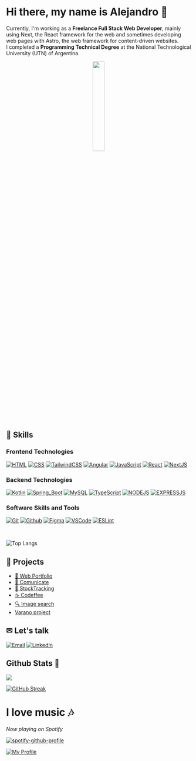 # Hi there, my name is Alejandro 👋

Currently, I'm working as a **Freelance Full Stack Web Developer**, mainly using Next, the React framework for the web and sometimes developing web pages with Astro, the web framework for content-driven websites.
</br>
I completed a **Programming Technical Degree** at the National Technological University (UTN) of Argentina.


<div align="center">
    <img width="25%" src="https://i.pinimg.com/originals/c5/1f/5a/c51f5ad5cc105c0b2cc6b278a04e4a82.gif" />
</div>

## 📌 Skills

### Frontend Technologies
[![HTML](https://img.shields.io/badge/Html-E34F26?style=for-the-badge&logo=html5&logoColor=white&labelColor=101010)]()
[![CSS](https://img.shields.io/badge/Css-1572B6?style=for-the-badge&logo=css3&logoColor=white&labelColor=101010)]()
[![TailwindCSS](https://img.shields.io/badge/Tailwindcss-06B6D4?style=for-the-badge&logo=tailwindcss&logoColor=white&labelColor=101010)]()
[![Angular](https://img.shields.io/badge/Angular-DD0031?style=for-the-badge&logo=angular&logoColor=white&labelColor=101010)]()
[![JavaScript](https://img.shields.io/badge/JavaScript-F7DF1E?style=for-the-badge&logo=javascript&logoColor=white&labelColor=101010)]()
[![React](https://img.shields.io/badge/React-61DAFB?style=for-the-badge&logo=react&logoColor=white&labelColor=101010)]()
[![NextJS](https://img.shields.io/badge/NextJS-000000?style=for-the-badge&logo=nextdotjs&logoColor=white&labelColor=101010)]()
</br>
### Backend Technologies

[![Kotlin](https://img.shields.io/badge/Kotlin-7F52FF?style=for-the-badge&logo=kotlin&logoColor=white&labelColor=101010)]()
[![Spring_Boot](https://img.shields.io/badge/Spring_Boot-6DB33F?style=for-the-badge&logo=springboot&logoColor=white&labelColor=101010)]()
[![MySQL](https://img.shields.io/badge/MySQL-4479A1?style=for-the-badge&logo=mysql&logoColor=white&labelColor=101010)]()
[![TypeScript](https://img.shields.io/badge/TypeScript-3178C6?style=for-the-badge&logo=typescript&logoColor=white&labelColor=101010)]()
[![NODEJS](https://img.shields.io/badge/NodeJS-339933?style=for-the-badge&logo=nodedotjs&logoColor=white&labelColor=101010)]()
[![EXPRESSJS](https://img.shields.io/badge/Express-000000?style=for-the-badge&logo=express&logoColor=white&labelColor=101010)]()
</br>
### Software Skills and Tools

[![Git](https://img.shields.io/badge/Git-F05032?style=for-the-badge&logo=git&logoColor=white&labelColor=101010)]()
[![Github](https://img.shields.io/badge/github-181717?style=for-the-badge&logo=github&logoColor=white&labelColor=101010)]()
[![Figma](https://img.shields.io/badge/Figma-F24E1E?style=for-the-badge&logo=figma&logoColor=white&labelColor=101010)]()
[![VSCode](https://img.shields.io/badge/vscode-007ACC?style=for-the-badge&logo=visualstudiocode&logoColor=white&labelColor=101010)]()
[![ESLint](https://img.shields.io/badge/eslint-4B32C3?style=for-the-badge&logo=eslint&logoColor=white&labelColor=101010)]()

<br>

![Top Langs](https://github-readme-stats.vercel.app/api/top-langs/?username=alejandrodalzotto&hide_progress=true&theme=onedark&bg_color=00000030&show_icons=true&hide_border=true)

## 🌺 Projects
- [🌌 Web Portfolio](https://alejandrodalzotto-portfolio.vercel.app/)
- [🎤 Comunicate](https://lm4nu.github.io/Comunicate/)
- [🐄 StockTracking](https://github.com/WaldoCuevas/StockTracking)
- [☕ Codeffee](https://codeffee.vercel.app/)
- [🔍 Image search](https://alejandrodalzotto.github.io/galeria-de-imagenes/)
- [ Varano project](https://github.com/AlejandroDalzotto/students-app-frontend)

## ✉ Let's talk

[![Email](https://img.shields.io/badge/Mail-EA4335?style=for-the-badge&logo=gmail&logoColor=white&labelColor=101010)](mailto:aledalzotto15@gmail.com)
[![LinkedIn](https://img.shields.io/badge/linkedin-0A66C2?style=for-the-badge&logo=linkedin&logoColor=white&labelColor=101010)](https://www.linkedin.com/in/alejandro-dalzotto-44214a24b/)

## Github Stats 💯

<picture>
  <source
    srcset="https://github-readme-stats.vercel.app/api?username=alejandrodalzotto&show_icons=true&theme=onedark&bg_color=00000030&hide_border=true"
    media="(prefers-color-scheme: dark)"
  />
  <source
    srcset="https://github-readme-stats.vercel.app/api?username=alejandrodalzotto&show_icons=true&theme=onedark&hide_border=true"
    media="(prefers-color-scheme: light), (prefers-color-scheme: no-preference)"
  />
  <img src="https://github-readme-stats.vercel.app/api?username=alejandrodalzotto&show_icons=true&theme=onedark&bg_color=00000030&hide_border=true" />
</picture>

[![GitHub Streak](https://streak-stats.demolab.com?user=AlejandroDalzotto&theme=onedark&hide_border=true&background=00000030)](https://git.io/streak-stats)

# I love music 🎶

*Now playing on Spotify* 

[![spotify-github-profile](https://spotify-github-profile.vercel.app/api/view?uid=39wqbmfmwtpg6xauxh0yg8rin&cover_image=true&theme=novatorem&show_offline=true&background_color=121212&interchange=false&bar_color=53b14f&bar_color_cover=false)](https://spotify-github-profile.vercel.app/api/view?uid=39wqbmfmwtpg6xauxh0yg8rin&redirect=true)

[![My Profile](https://img.shields.io/badge/My_profile-1DB954?style=for-the-badge&logo=spotify&logoColor=white&labelColor=101010)](https://open.spotify.com/user/39wqbmfmwtpg6xauxh0yg8rin?si=d641ef403ca14f28)
